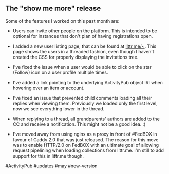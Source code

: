 ## The "show me more" release 

Some of the features I worked on this past month are:

* Users can invite other people on the platform. This is intended to be optional for instances that don't plan of having registrations open.

* I added a new user listing page, that can be found at [littr.me/~](https://littr.me/~). This page shows the users in a threaded fashion, even though I haven't created the CSS for properly displaying the invitations tree.

* I've fixed the issue when a user would be able to click on the star (Follow) icon on a user profile multiple times.

* I've added a link pointing to the underlying ActivityPub object IRI when hovering over an item or account.

* I've fixed an issue that prevented child comments loading all their replies when viewing them. Previously we loaded only the first level, now we see everything lower in the thread.

* When replying to a thread, all grandparents' authors are added to the CC and receive a notification. This might not be a good idea. :)

* I've moved away from using nginx as a proxy in front of #FedBOX in favour of Caddy 2.0 that was just released. The reason for this move was to enable HTTP/2.0 on FedBOX with an ultimate goal of allowing request pipelining when loading collections from littr.me. I'm still to add support for this in littr.me though.

#ActivityPub #updates #may #new-version
